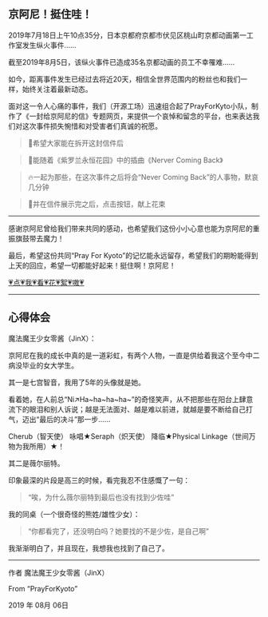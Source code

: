 京阿尼！挺住哇！
------
2019年7月18日上午10点35分，日本京都府京都市伏见区桃山町京都动画第一工作室发生纵火事件……

截至2019年8月5日，该纵火事件已造成35名京都动画的员工不幸罹难……

如今，距离事件发生已经过去将近20天，相信全世界范围内的粉丝也和我们一样，始终关注着最新动态。

面对这一令人心痛的事件，我们（开源工场）迅速组合起了PrayForKyto小队，制作了《一封给京阿尼的信》专题网页，来提供一个哀悼和留念的平台，也来表达我们对这次事件损失惋惜和对受害者们真诚的祝愿。

> 📃希望大家能在拆开这封信件后

> 🎵能随着《紫罗兰永恒花园》中的插曲《Nerver Coming Back》

> 🔥一起为那些，在这次事件之后将会“Never Coming Back”的人事物，默哀几分钟

> 🌹并在信件展示完之后，点击按钮，献上花束


------
感谢京阿尼曾给我们带来共同的感动，也希望我们这份小小心意也能为京阿尼的重振旗鼓带去魔力！

最后，希望这份共同“Pray For Kyoto”的记忆能永远留存，希望我们的期盼能得到上天的回应，希望一切都能好起来！挺住啊！京阿尼！

<a href="PFK/PFT.md" target="_blank">💗点💗我💗看💗花💗絮💗嗷💗</a>

------

**心得体会**
------

魔法魔王少女零酱（JinX）：

京阿尼在我的成长中真的是一道彩虹，有两个人物，一直是供给着我这个至今中二病没毕业的女大学生。

其一是七宫智音，我用了5年的头像就是她。

看着她，在人前总“Ni↗Ha~ha~ha~ha~”的奇怪笑声，从不把那些在阳台上肆意流下的眼泪和别人诉说；越是无法面对、越是难以前进，就越是要不断给自己打气，迈出“最后的决斗”那一步……

Cherub（智天使） 咏唱★Seraph（炽天使） 降临★Physical Linkage（世间万物为我所用）★！

其二是薇尔丽特。

印象最深的片段是高三的时候，看完我忍不住感慨了一句：

> “唉，为什么薇尔丽特到最后也没有找到少佐哇”

我的同桌（一个很奇怪的熊姓/雄性少女）：

>“你都看完了，还没明白吗？她要找的不是少佐，是自己啊”

我渐渐明白了，并且现在，我想我也找到了自己了。

------

作者 魔法魔王少女零酱（JinX）

From “PrayForKyoto”

2019 年 08月 06日    

